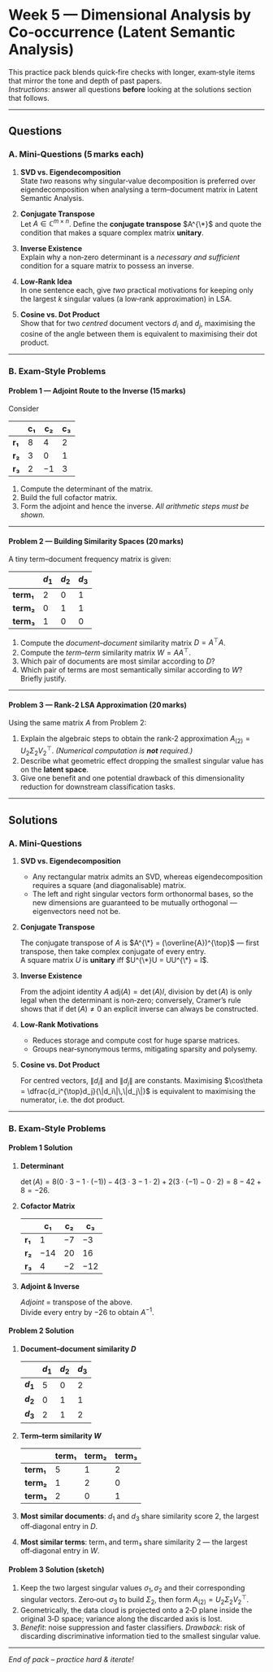 # Week 5 — Dimensional Analysis by Co‑occurrence (Latent Semantic Analysis)

This practice pack blends quick‑fire checks with longer, exam‑style items that mirror the tone and depth of past papers.  
*Instructions*: answer all questions **before** looking at the solutions section that follows.

---

## Questions

### A. Mini‑Questions (5 marks each)

1. **SVD vs. Eigendecomposition**  
   State *two* reasons why singular‑value decomposition is preferred over eigendecomposition when analysing a term–document matrix in Latent Semantic Analysis.

2. **Conjugate Transpose**  
   Let $A \in \mathbb{C}^{m\times n}$. Define the **conjugate transpose** $A^{\*}$ and quote the condition that makes a square complex matrix **unitary**.

3. **Inverse Existence**  
   Explain why a non‑zero determinant is a *necessary and sufficient* condition for a square matrix to possess an inverse.

4. **Low‑Rank Idea**  
   In one sentence each, give *two* practical motivations for keeping only the largest $k$ singular values (a low‑rank approximation) in LSA.

5. **Cosine vs. Dot Product**  
   Show that for two *centred* document vectors $d_i$ and $d_j$, maximising the cosine of the angle between them is equivalent to maximising their dot product.

---

### B. Exam‑Style Problems

#### Problem 1 — Adjoint Route to the Inverse (15 marks)  

Consider  

|   | c₁ | c₂ | c₃ |
|---|---|---|---|
| **r₁** | 8 | 4 | 2 |
| **r₂** | 3 | 0 | 1 |
| **r₃** | 2 | −1 | 3 |

1. Compute the determinant of the matrix.  
2. Build the full cofactor matrix.  
3. Form the adjoint and hence the inverse. *All arithmetic steps must be shown.*

---

#### Problem 2 — Building Similarity Spaces (20 marks)

A tiny term–document frequency matrix is given:

|   | $d_1$ | $d_2$ | $d_3$ |
|---|---|---|---|
| **term₁** | 2 | 0 | 1 |
| **term₂** | 0 | 1 | 1 |
| **term₃** | 1 | 0 | 0 |

1. Compute the *document–document* similarity matrix $D = A^{\top}A$.  
2. Compute the *term–term* similarity matrix $W = A A^{\top}$.  
3. Which pair of documents are most similar according to $D$?  
4. Which pair of terms are most semantically similar according to $W$? Briefly justify.

---

#### Problem 3 — Rank‑2 LSA Approximation (20 marks)

Using the same matrix $A$ from Problem 2:

1. Explain the algebraic steps to obtain the rank‑2 approximation $A_{(2)} = U_2 \Sigma_2 V_2^{\top}$. *(Numerical computation is **not** required.)*  
2. Describe what geometric effect dropping the smallest singular value has on the **latent space**.  
3. Give one benefit and one potential drawback of this dimensionality reduction for downstream classification tasks.

---

## Solutions

### A. Mini‑Questions

1. **SVD vs. Eigendecomposition**

   * Any rectangular matrix admits an SVD, whereas eigendecomposition requires a square (and diagonalisable) matrix.  
   * The left and right singular vectors form orthonormal bases, so the new dimensions are guaranteed to be mutually orthogonal — eigenvectors need not be.

2. **Conjugate Transpose**

   The conjugate transpose of $A$ is $A^{\*} = (\overline{A})^{\top}$ — first transpose, then take complex conjugate of every entry.  
   A square matrix $U$ is **unitary** iff $U^{\*}U = UU^{\*} = I$.

3. **Inverse Existence**

   From the adjoint identity $A\;\text{adj}(A) = \det(A) I$, division by $\det(A)$ is only legal when the determinant is non‑zero; conversely, Cramer’s rule shows that if $\det(A) \ne 0$ an explicit inverse can always be constructed.  

4. **Low‑Rank Motivations**

   * Reduces storage and compute cost for huge sparse matrices.  
   * Groups near‑synonymous terms, mitigating sparsity and polysemy.

5. **Cosine vs. Dot Product**

   For centred vectors, $\|d_i\|$ and $\|d_j\|$ are constants. Maximising $\cos\theta = \dfrac{d_i^{\top}d_j}{\|d_i\|\,\|d_j\|}$ is equivalent to maximising the numerator, i.e. the dot product.

---

### B. Exam‑Style Problems

#### Problem 1 Solution

1. **Determinant**

   $\det(A) = 8(0\cdot3 - 1\cdot(−1)) - 4(3\cdot3 - 1\cdot2) + 2(3\cdot(−1) - 0\cdot2) = 8 - 42 + 8 = −26$.

2. **Cofactor Matrix**

   |   | c₁ | c₂ | c₃ |
   |---|---|---|---|
   | **r₁** | 1 | −7 | −3 |
   | **r₂** | −14 | 20 | 16 |
   | **r₃** | 4 | −2 | −12 |

3. **Adjoint & Inverse**

   *Adjoint* = transpose of the above.  
   Divide every entry by $−26$ to obtain $A^{-1}$.

#### Problem 2 Solution

1. **Document–document similarity $D$**

   |   | $d_1$ | $d_2$ | $d_3$ |
   |---|---|---|---|
   | **$d_1$** | 5 | 0 | 2 |
   | **$d_2$** | 0 | 1 | 1 |
   | **$d_3$** | 2 | 1 | 2 |

2. **Term–term similarity $W$**

   |   | term₁ | term₂ | term₃ |
   |---|---|---|---|
   | **term₁** | 5 | 1 | 2 |
   | **term₂** | 1 | 2 | 0 |
   | **term₃** | 2 | 0 | 1 |

3. **Most similar documents**: $d_1$ and $d_3$ share similarity score $2$, the largest off‑diagonal entry in $D$.  

4. **Most similar terms**: term₁ and term₃ share similarity $2$ — the largest off‑diagonal entry in $W$.

#### Problem 3 Solution (sketch)

1. Keep the two largest singular values $\sigma_1, \sigma_2$ and their corresponding singular vectors. Zero‑out $\sigma_3$ to build $\Sigma_2$, then form $A_{(2)} = U_2 \Sigma_2 V_2^{\top}$.  
2. Geometrically, the data cloud is projected onto a 2‑D plane inside the original 3‑D space; variance along the discarded axis is lost.  
3. *Benefit*: noise suppression and faster classifiers. *Drawback*: risk of discarding discriminative information tied to the smallest singular value.

---

*End of pack – practice hard & iterate!*  
